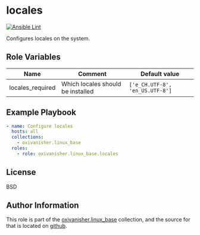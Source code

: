 locales
=======
[![Ansible Lint](https://github.com/oxivanisher/role-locales/actions/workflows/ansible-lint.yml/badge.svg)](https://github.com/oxivanisher/role-locales/actions/workflows/ansible-lint.yml)

Configures locales on the system.

Role Variables
--------------

| Name             | Comment                           | Default value                   |
|------------------|-----------------------------------|---------------------------------|
| locales_required | Which locales should be installed | `['e_CH.UTF-8', 'en_US.UTF-8']` |

Example Playbook
----------------
```yaml
- name: Configure locales
  hosts: all
  collections:
    - oxivanisher.linux_base
  roles:
    - role: oxivanisher.linux_base.locales
```

License
-------

BSD

Author Information
------------------

This role is part of the [oxivanisher.linux_base](https://galaxy.ansible.com/ui/repo/published/oxivanisher/linux_base/) collection, and the source for that is located on [github](https://github.com/oxivanisher/collection-linux_base).

